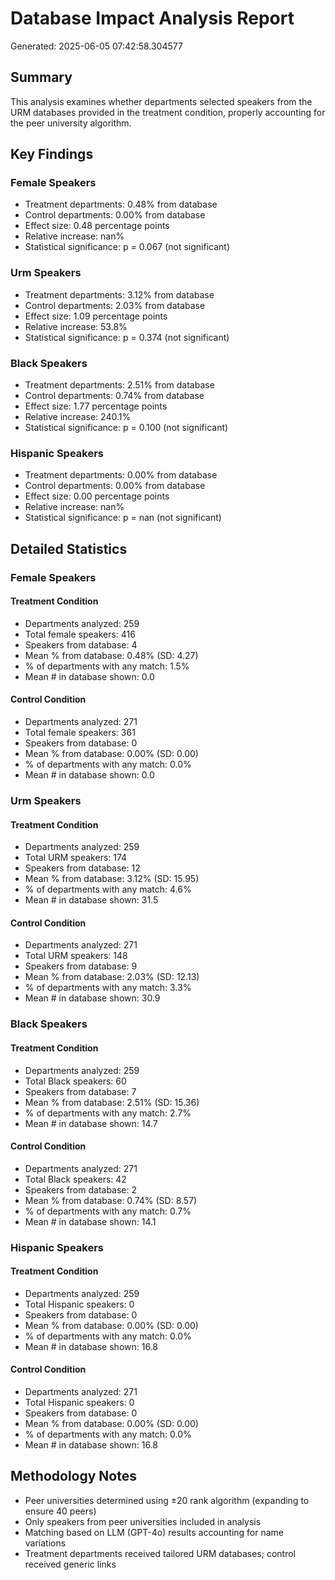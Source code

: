 # Database Impact Analysis Report
Generated: 2025-06-05 07:42:58.304577

## Summary
This analysis examines whether departments selected speakers from the URM databases provided in the treatment condition, properly accounting for the peer university algorithm.

## Key Findings

### Female Speakers
- Treatment departments: 0.48% from database
- Control departments: 0.00% from database
- Effect size: 0.48 percentage points
- Relative increase: nan%
- Statistical significance: p = 0.067 (not significant)

### Urm Speakers
- Treatment departments: 3.12% from database
- Control departments: 2.03% from database
- Effect size: 1.09 percentage points
- Relative increase: 53.8%
- Statistical significance: p = 0.374 (not significant)

### Black Speakers
- Treatment departments: 2.51% from database
- Control departments: 0.74% from database
- Effect size: 1.77 percentage points
- Relative increase: 240.1%
- Statistical significance: p = 0.100 (not significant)

### Hispanic Speakers
- Treatment departments: 0.00% from database
- Control departments: 0.00% from database
- Effect size: 0.00 percentage points
- Relative increase: nan%
- Statistical significance: p = nan (not significant)

## Detailed Statistics

### Female Speakers

#### Treatment Condition
- Departments analyzed: 259
- Total female speakers: 416
- Speakers from database: 4
- Mean % from database: 0.48% (SD: 4.27)
- % of departments with any match: 1.5%
- Mean # in database shown: 0.0

#### Control Condition
- Departments analyzed: 271
- Total female speakers: 361
- Speakers from database: 0
- Mean % from database: 0.00% (SD: 0.00)
- % of departments with any match: 0.0%
- Mean # in database shown: 0.0

### Urm Speakers

#### Treatment Condition
- Departments analyzed: 259
- Total URM speakers: 174
- Speakers from database: 12
- Mean % from database: 3.12% (SD: 15.95)
- % of departments with any match: 4.6%
- Mean # in database shown: 31.5

#### Control Condition
- Departments analyzed: 271
- Total URM speakers: 148
- Speakers from database: 9
- Mean % from database: 2.03% (SD: 12.13)
- % of departments with any match: 3.3%
- Mean # in database shown: 30.9

### Black Speakers

#### Treatment Condition
- Departments analyzed: 259
- Total Black speakers: 60
- Speakers from database: 7
- Mean % from database: 2.51% (SD: 15.36)
- % of departments with any match: 2.7%
- Mean # in database shown: 14.7

#### Control Condition
- Departments analyzed: 271
- Total Black speakers: 42
- Speakers from database: 2
- Mean % from database: 0.74% (SD: 8.57)
- % of departments with any match: 0.7%
- Mean # in database shown: 14.1

### Hispanic Speakers

#### Treatment Condition
- Departments analyzed: 259
- Total Hispanic speakers: 0
- Speakers from database: 0
- Mean % from database: 0.00% (SD: 0.00)
- % of departments with any match: 0.0%
- Mean # in database shown: 16.8

#### Control Condition
- Departments analyzed: 271
- Total Hispanic speakers: 0
- Speakers from database: 0
- Mean % from database: 0.00% (SD: 0.00)
- % of departments with any match: 0.0%
- Mean # in database shown: 16.8

## Methodology Notes
- Peer universities determined using ±20 rank algorithm (expanding to ensure 40 peers)
- Only speakers from peer universities included in analysis
- Matching based on LLM (GPT-4o) results accounting for name variations
- Treatment departments received tailored URM databases; control received generic links
